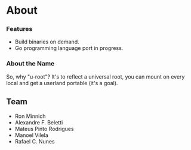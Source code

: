 # About

### Features

- Build binaries on demand.
- Go programming language port in progress.

### About the Name

<p class="content">
    So, why "u-root"?  It's to reflect a universal root, you can mount on every local and get a userland 
    portable (it's a goal).
</p>

## Team

- Ron Minnich
- Alexandre F. Beletti
- Mateus Pinto Rodrigues
- Manoel Vilela
- Rafael C. Nunes
